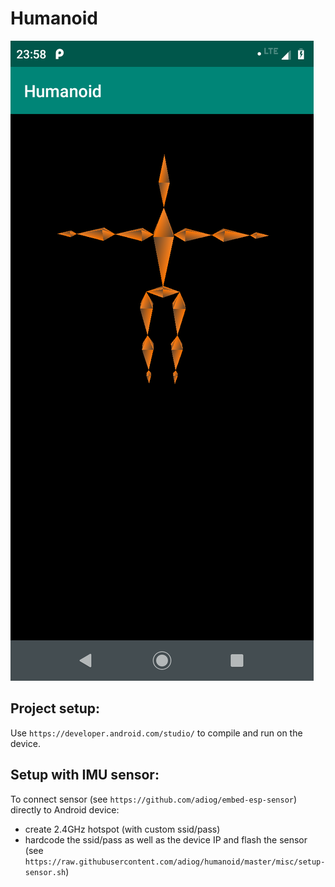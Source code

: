 # Humanoid
![humanoid](https://raw.githubusercontent.com/adiog/humanoid/master/misc/screenshot.png "Humanoid")

## Project setup:

Use ```https://developer.android.com/studio/``` to compile and run on the device.

## Setup with IMU sensor:
To connect sensor (see ```https://github.com/adiog/embed-esp-sensor```) directly to Android device:
* create 2.4GHz hotspot (with custom ssid/pass)
* hardcode the ssid/pass as well as the device IP and flash the sensor (see ```https://raw.githubusercontent.com/adiog/humanoid/master/misc/setup-sensor.sh```)

